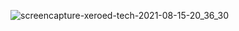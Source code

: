![screencapture-xeroed-tech-2021-08-15-20_36_30](https://user-images.githubusercontent.com/75173703/129483865-188e5e4f-4421-4a9d-afb4-f78c5e70adf0.png)
